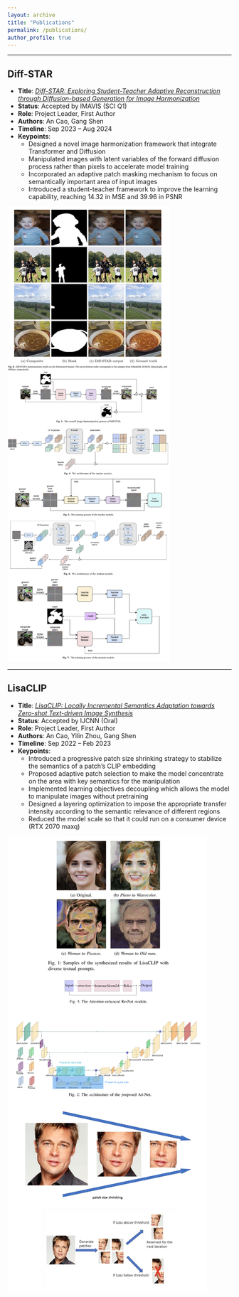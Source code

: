 ```yaml
---
layout: archive
title: "Publications"
permalink: /publications/
author_profile: true
---
```


--------------

## Diff-STAR 
- **Title**: [*Diff-STAR: Exploring Student-Teacher Adaptive Reconstruction through Diffusion-based Generation for Image Harmonization*](https://www.sciencedirect.com/science/article/abs/pii/S0262885624003597)
- **Status**: Accepted by IMAVIS (SCI Q1)
- **Role**: Project Leader, First Author
- **Authors**: An Cao, Gang Shen 
- **Timeline**: Sep 2023 – Aug 2024   
- **Keypoints**:
  - Designed a novel image harmonization framework that integrate Transformer and Diffusion
  - Manipulated images with latent variables of the forward diffusion process rather than pixels to accelerate model training
  - Incorporated an adaptive patch masking mechanism to focus on semantically important area of input images
  - Introduced a student-teacher framework to improve the learning capability, reaching 14.32 in MSE and 39.96 in PSNR

<img src="../images/diff.png" alt="diff">


---------------


## LisaCLIP
- **Title**: [*LisaCLIP: Locally Incremental Semantics Adaptation towards Zero-shot Text-driven Image Synthesis*](https://ieeexplore.ieee.org/document/10191516)
- **Status**: Accepted by IJCNN (Oral)
- **Role**: Project Leader, First Author  
- **Authors**: An Cao, Yilin Zhou, Gang Shen 
- **Timeline**: Sep 2022 – Feb 2023  
- **Keypoints**:
  - Introduced a progressive patch size shrinking strategy to stabilize the semantics of a patch’s CLIP embedding
  - Proposed adaptive patch selection to make the model concentrate on the area with key semantics for the manipulation
  - Implemented learning objectives decoupling which allows the model to manipulate images without pretraining
  - Designed a layering optimization to impose the appropriate transfer intensity according to the semantic relevance of different regions
  - Reduced the model scale so that it could run on a consumer device (RTX 2070 maxq)

<img src="../images/lisa.png" alt="lisa">
